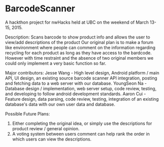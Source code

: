 # BarcodeScanner
A hackthon project for nwHacks held at UBC on the weekend of March 13-15, 2015. 

Description:
Scans barcode to show product info and allows the user to view/add descriptions of the product 
Our original plan is to make a forum like environment where people can comment on the information regarding recycling for each product as long as they have access to the bardcode. However with time restraint and the absence of two original members we could only implement a very basic function so far.

Major contributors: 
Jesse Wang - High level design, Android platform / main API, UI design, an existing source barcode scanner API integration, posting and fetching data to a web server with our database.
YoungSeon Na - Database design / implementation, web server setup, code review, testing, and developing to follow android development standards. 
Aaron Cui - Feature design, data parsing, code review, testing, integration of an existing database's data with our own user data and database.  

Possible Future Plans:
1. Either completing the original idea, or simply use the descriptions for product review / general opinion. 
2. A voting system between users comment can help rank the order in which users can view the descriptions. 